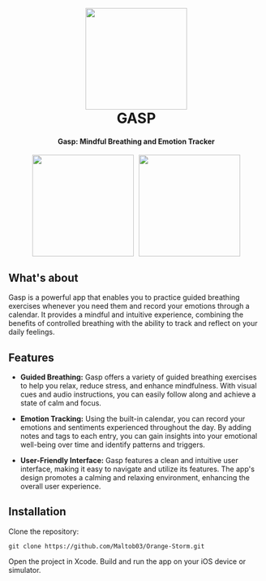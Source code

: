 <h1 align="center">
  <br>
  <a><img src="https://res.cloudinary.com/maltob03/image/upload/v1684680654/1024_b9f2ge.png" width="200"></a>
  <br>
  GASP
  <br>
</h1>

<h4 align="center">Gasp: Mindful Breathing and Emotion Tracker</h4>

<!-- 
<p align="center">
  <a href="https://badge.fury.io/js/electron-markdownify">
    <img src="https://badge.fury.io/js/electron-markdownify.svg"
         alt="Gitter">
  </a>
  <a href="https://gitter.im/amitmerchant1990/electron-markdownify"><img src="https://badges.gitter.im/amitmerchant1990/electron-markdownify.svg"></a>
  <a href="https://saythanks.io/to/bullredeyes@gmail.com">
      <img src="https://img.shields.io/badge/SayThanks.io-%E2%98%BC-1EAEDB.svg">
  </a>
  <a href="https://www.paypal.me/AmitMerchant">
    <img src="https://img.shields.io/badge/$-donate-ff69b4.svg?maxAge=2592000&amp;style=flat">
  </a>
</p>

<p align="center">
  <a href="#key-features">Key Features</a> •
  <a href="#how-to-use">How To Use</a> •
  <a href="#download">Download</a> •
  <a href="#credits">Credits</a> •
  <a href="#related">Related</a> •
  <a href="#license">License</a>
</p>
-->

<div style="display: flex; justify-content: center;">
  <a><img src="https://res.cloudinary.com/maltob03/image/upload/v1684680552/ControlRoom-2023-05-21-16-47-15_dgir8p.png" width="200"></a>
  <a style="margin-left: 10px;"><img src="https://res.cloudinary.com/maltob03/image/upload/v1684680552/ControlRoom-2023-05-21-16-48-00_dxsitc.png" width="200"></a>
</div>


## What's about

Gasp is a powerful app that enables you to practice guided breathing exercises whenever you need them and record your emotions through a calendar. It provides a mindful and intuitive experience, combining the benefits of controlled breathing with the ability to track and reflect on your daily feelings.

## Features

* **Guided Breathing:** Gasp offers a variety of guided breathing exercises to help you relax, reduce stress, and enhance mindfulness. With visual cues and audio instructions, you can easily follow along and achieve a state of calm and focus.

* **Emotion Tracking:** Using the built-in calendar, you can record your emotions and sentiments experienced throughout the day. By adding notes and tags to each entry, you can gain insights into your emotional well-being over time and identify patterns and triggers.


* **User-Friendly Interface:** Gasp features a clean and intuitive user interface, making it easy to navigate and utilize its features. The app's design promotes a calming and relaxing environment, enhancing the overall user experience.


## Installation

Clone the repository:

```
git clone https://github.com/Maltob03/Orange-Storm.git
```
Open the project in Xcode.
Build and run the app on your iOS device or simulator.
